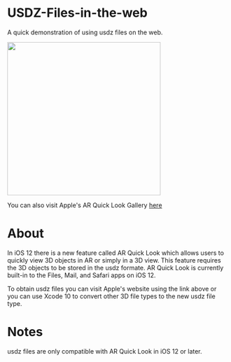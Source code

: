 # USDZ-Files-in-the-web
A quick demonstration of using usdz files on the web.

<img src="demo.gif" width="350">


You can also visit Apple's AR Quick Look Gallery [here](https://developer.apple.com/arkit/gallery/)

# About
In iOS 12 there is a new feature called AR Quick Look which allows users to quickly view 3D objects in AR or simply in a 3D view. This feature requires the 3D objects to be stored in the usdz formate. AR Quick Look is currently built-in to the Files, Mail, and Safari apps on iOS 12. 

To obtain usdz files you can visit Apple's website using the link above or you can use Xcode 10 to convert other 3D file types to the new usdz file type.

# Notes
usdz files are only compatible with AR Quick Look in iOS 12 or later.
